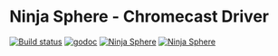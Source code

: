 Ninja Sphere - Chromecast Driver
====================

[![Build status](https://badge.buildkite.com/5bb6d3821af48a9a5e945ef5c43645cf8ccabfe99d217ba2ba.svg)](https://buildkite.com/ninja-blocks-inc/sphere-driver-go-chromecast)
[![godoc](http://img.shields.io/badge/godoc-Reference-blue.svg)](https://godoc.org/github.com/ninjasphere/driver-go-chromecast)
[![Ninja Sphere](https://img.shields.io/badge/built%20by-ninja%20blocks-lightgrey.svg)](http://ninjablocks.com)
[![Ninja Sphere](https://img.shields.io/badge/works%20with-ninja%20sphere-8f72e3.svg)](http://ninjablocks.com)
